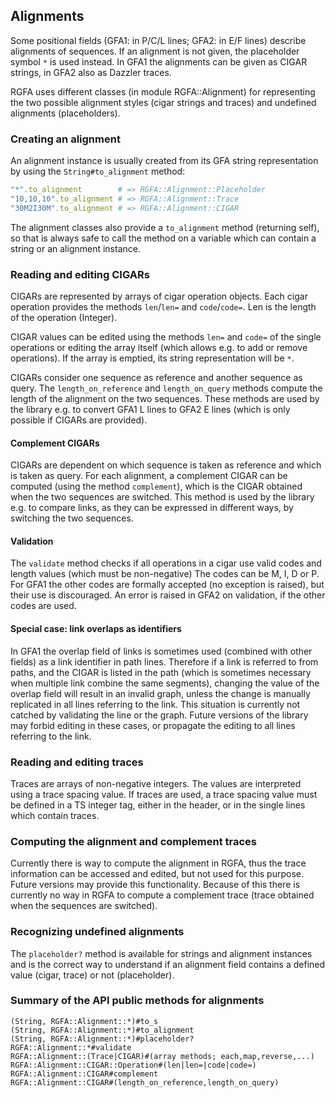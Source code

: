 ## Alignments

Some positional fields (GFA1: in P/C/L lines; GFA2: in E/F lines)
describe alignments of sequences. If an alignment is not given, the
placeholder symbol ```*``` is used instead. In GFA1 the alignments
can be given as CIGAR strings, in GFA2 also as Dazzler traces.

RGFA uses different classes (in module RGFA::Alignment) for representing the two
possible alignment styles (cigar strings and traces) and undefined alignments
(placeholders).

### Creating an alignment

An alignment instance is usually created from its GFA string representation
by using the ```String#to_alignment``` method:
```ruby
"*".to_alignment        # => RGFA::Alignment::Placeholder
"10,10,10".to_alignment # => RGFA::Alignment::Trace
"30M2I30M".to_alignment # => RGFA::Alignment::CIGAR
```

The alignment classes also provide a ```to_alignment```
method (returning self), so that is always safe to call the method on a
variable which can contain a string or an alignment instance.

### Reading and editing CIGARs

CIGARs are represented by arrays of cigar operation objects.
Each cigar operation provides the methods ```len```/```len=``` and
```code```/```code=```. Len is the length of the operation (Integer).

CIGAR values can be edited using the methods ```len=``` and ```code=```
of the single operations or editing the array itself (which allows e.g.
to add or remove operations). If the array is emptied, its
string representation will be ```*```.

CIGARs consider one sequence as reference and another sequence
as query. The ```length_on_reference``` and ```length_on_query``` methods
compute the length of the alignment on the two sequences.
These methods are used by the library e.g. to convert GFA1 L lines to GFA2
E lines (which is only possible if CIGARs are provided).

#### Complement CIGARs

CIGARs are dependent on which sequence is taken as reference and which is
taken as query. For each alignment, a complement CIGAR can be computed
(using the method ```complement```), which is the CIGAR obtained when the
two sequences are switched. This method is used by the library
e.g. to compare links, as they can be expressed in different ways, by
switching the two sequences.

#### Validation

The ```validate``` method checks if all operations in a cigar use
valid codes and length values (which must be non-negative)
The codes can be M, I, D or P. For GFA1 the other codes are formally accepted
(no exception is raised), but their use is discouraged.
An error is raised in GFA2 on validation, if the other codes are used.

#### Special case: link overlaps as identifiers

In GFA1 the overlap field of links is sometimes used
(combined with other fields) as a link identifier in path lines.
Therefore if a link is referred to from paths, and the CIGAR
is listed in the path (which is sometimes necessary when multiple link combine
the same segments), changing the value of the overlap field will result
in an invalid graph, unless the change is manually replicated in all
lines referring to the link.
This situation is currently not catched by validating the
line or the graph. Future versions of the library may forbid editing in these
cases, or propagate the editing to all lines referring to the link.

### Reading and editing traces

Traces are arrays of non-negative integers. The values are interpreted
using a trace spacing value. If traces are used, a trace spacing value must be
defined in a TS integer tag, either in the header, or in the single lines
which contain traces.

### Computing the alignment and complement traces

Currently there is way to compute the alignment in RGFA, thus the trace
information can be accessed and edited, but not used for this purpose.
Future versions may provide this functionality. Because of this there
is currently no way in RGFA to compute a complement trace (trace obtained
when the sequences are switched).

### Recognizing undefined alignments

The ```placeholder?``` method is available for strings and
alignment instances and is the correct way to understand if an alignment
field contains a defined value (cigar, trace) or not (placeholder).

### Summary of the API public methods for alignments

```
(String, RGFA::Alignment::*)#to_s
(String, RGFA::Alignment::*)#to_alignment
(String, RGFA::Alignment::*)#placeholder?
RGFA::Alignment::*#validate
RGFA::Alignment::(Trace|CIGAR)#(array methods; each,map,reverse,...)
RGFA::Alignment::CIGAR::Operation#(len|len=|code|code=)
RGFA::Alignment::CIGAR#complement
RGFA::Alignment::CIGAR#(length_on_reference,length_on_query)
```
